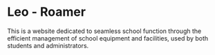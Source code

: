 # Leo - Roamer

This is a website dedicated to seamless school function through the efficient management of school equipment and facilities, used by both students and administrators.